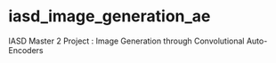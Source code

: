 # iasd_image_generation_ae
IASD Master 2 Project : Image Generation through Convolutional Auto-Encoders
